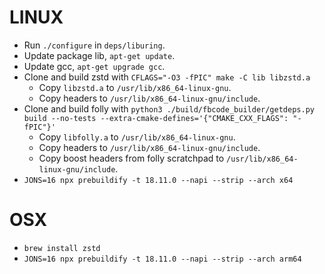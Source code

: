 # LINUX

- Run `./configure` in `deps/liburing`.
- Update package lib, `apt-get update`.
- Update gcc, `apt-get upgrade gcc`.
- Clone and build zstd with `CFLAGS="-O3 -fPIC" make -C lib libzstd.a`
  - Copy `libzstd.a` to `/usr/lib/x86_64-linux-gnu`.
  - Copy headers to `/usr/lib/x86_64-linux-gnu/include`.
- Clone and build folly with `python3 ./build/fbcode_builder/getdeps.py build --no-tests --extra-cmake-defines='{"CMAKE_CXX_FLAGS": "-fPIC"}'`
  - Copy `libfolly.a` to `/usr/lib/x86_64-linux-gnu`.
  - Copy headers to `/usr/lib/x86_64-linux-gnu/include`.
  - Copy boost headers from folly scratchpad to `/usr/lib/x86_64-linux-gnu/include`.
- `JONS=16 npx prebuildify -t 18.11.0 --napi --strip --arch x64`

# OSX

- `brew install zstd`
- `JONS=16 npx prebuildify -t 18.11.0 --napi --strip --arch arm64`
